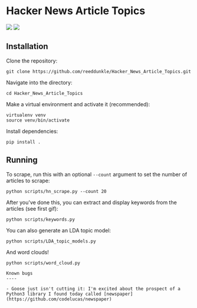 # Hacker News Article Topics

<img src="http://i.imgur.com/TxS4faf.png" />

<img src="http://i.imgur.com/MppVw4T.gif" />


Installation
----

Clone the repository:

```
git clone https://github.com/reeddunkle/Hacker_News_Article_Topics.git
```

Navigate into the directory:

```
cd Hacker_News_Article_Topics
```

Make a virtual environment and activate it (recommended):

```
virtualenv venv
source venv/bin/activate
```

Install dependencies:

```
pip install .
```

Running
----

To scrape, run this with an optional `--count` argument to set the number of articles to scrape:

```
python scripts/hn_scrape.py --count 20
```

After you've done this, you can extract and display keywords from the articles (see first gif):

```
python scripts/keywords.py
```

You can also generate an LDA topic model:

```
python scripts/LDA_topic_models.py
```

And word clouds!

```
python scripts/word_cloud.py

Known bugs
----

- Goose just isn't cutting it: I'm excited about the prospect of a Python3 library I found today called [newspaper](https://github.com/codelucas/newspaper)
